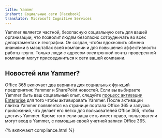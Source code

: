```yaml
---
title: Yammer
inshort: Социальные сети [Facebook]
translator: Microsoft Cognitive Services
---
```


Yammer является частной, безопасную социальную сеть для вашей организации, что позволит людям безопасно сотрудничать во всех департаментах и географии. Он создан, чтобы вдохновить обмена знаниями в масштабах всей компании и для повышения эффективности работы групп. Только люди с адресом электронной почты проверенной компании могут присоединиться к сети вашей компании.

## Новостей или Yammer?
Office 365 включает два варианта для социальных функций предприятия: Yammer и SharePoint новостей. Если вы выбираете Yammer быть ваш социальный опыт, следуйте [процесс активации Enterprise](https://support.office.com/en-us/article/Enterprise-Activation-process-4f924c74-87d2-49d0-a4f6-cba3ce2b0e7c) для того чтобы активировать Yammer. После активации плитка Yammer появляется на странице портала Office 365 и запуска приложений, что делает его легко для пользователей Office 365, чтобы достичь Yammer. Кроме того если ваша сеть имеет право, пользователи могут вход в Yammer, с помощью своей учетной записи Office 365.

{% включают compliance.html %}

